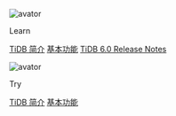 <LearningPathContainer>

<LearningPath>

![avator](https://avatars.githubusercontent.com/u/773853)

Learn

[TiDB 简介](/overview.md)
[基本功能](/basic-features.md)
[TiDB 6.0 Release Notes](/releases/release-6.0.0-dmr.md)

</LearningPath>

<LearningPath>

![avator](https://avatars.githubusercontent.com/u/773853)

Try

[TiDB 简介](/overview.md)
[基本功能](/basic-features.md)

</LearningPath>

</LearningPathContainer>
